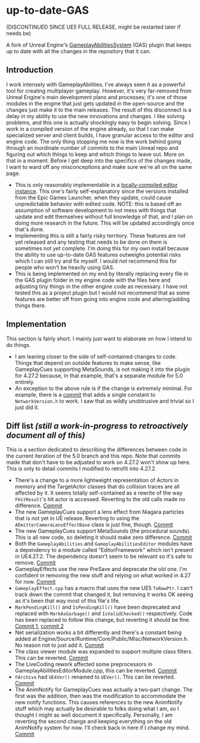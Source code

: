 # up-to-date-GAS

(DISCONTINUED SINCE UE5 FULL RELEASE, might be restarted later if needs be)

A fork of Unreal Engine's [GameplayAbilitiesSystem](https://docs.unrealengine.com/4.27/en-US/InteractiveExperiences/GameplayAbilitySystem/) (GAS) plugin that keeps up to date with all the changes in the repository that it can.

## Introduction
I work intensely with GameplayAbilities. I've always seen it as a powerful tool for creating multiplayer gameplay. However, it's very far-removed from Unreal Engine's main development plans and processes; it's one of those modules in the engine that just gets updated in the open-source and the changes just make it to the main releases. The result of this disconnect is a delay in my ability to use the new innovations and changes.
I like solving problems, and this one is actually shockingly easy to begin solving. Since I work in a compiled version of the engine already, so that I can make specialized server and client builds, I have granular access to the editor and engine code. The only thing stopping me now is the work behind going through an inordinate number of commits to the main Unreal repo and figuring out which things to keep and which things to leave out. More on that in a moment.
Before I get deep into the specifics of the changes made, I want to ward off any misconceptions and make sure we're all on the same page.
* This is only reasonably implementable in a [locally-compiled editor instance](https://docs.unrealengine.com/4.27/en-US/ProductionPipelines/DevelopmentSetup/BuildingUnrealEngine/). This one's fairly self-explanatory since the versions installed from the Epic Games Launcher, when they update, could cause unpredictable behavior with edited code. NOTE: this is based off an assumption of software development to not mess with things that update and edit themselves without full knowledge of that, and I plan on doing more research in the future. This will be updated accordingly once that's done.
* Implementing this is still a fairly risky territory. These features are not yet released and any testing that needs to be done on them is sometimes not yet complete. I'm doing this for my own install because the ability to use up-to-date GAS features outweighs potential risks which I can still try and fix myself. I would *not* recommend this for people who won't be heavily using GAS.
* This is being implemented on my end by literally replacing every file in the GAS plugin folder in my engine code with the files here and adjusting tiny things in the other engine code as necessary. I have not tested this as a project plugin but I would not recommend that as some features are better off from going into engine code and altering/adding things there.

## Implementation
This section is fairly short. I mainly just want to elaborate on how I intend to do things.
* I am leaning closer to the side of self-contained changes to code. Things that depend on outside features to make sense, like GameplayCues supporting MetaSounds, is not making it into the plugin for 4.27.2 because, in that example, that's a separate module for 5.0 entirely. 
* An exception to the above rule is if the change is extremely minimal. For example, there is a [commit](https://github.com/EpicGames/UnrealEngine/commit/e24e5d7ae418dc80b97495f7fb157f043025dadf) that adds a single constant to `NetworkVersion.h` to work. I saw that as wildly unobtrusive and trivial so I just did it.

## Diff list *(still a work-in-progress to retroactively document all of this)*
This is a section dedicated to describing the differences between code in the current iteration of the 5.0 branch and this repo. Note that commits made that don't have to be adjusted to work on 4.27.2 won't show up here. This is only to detail commits I modified to retrofit into 4.27.2.
* There's a change to a more lightweight representation of Actors in memory and the TargetActor classes that do collision traces are all affected by it. It seems totally self-contained as a rewrite of the way `FHitResult`'s hit actor is accessed. Reverting to the old calls made no difference. [Commit](https://github.com/EpicGames/UnrealEngine/commit/eb2edb9b69ffcc8e83d54018fd0f271c4dce6c68)
* The new GameplayCues support a lens effect from Niagara particles that is not yet in UE release. Reverting to using the `AEmitterCameraLensEffectBase` class is just fine, though. [Commit](https://github.com/EpicGames/UnrealEngine/commit/bb38d4afa77c5bf23947dc6a247ac9b4bafe7609)
* The new GameplayCues support MetaSounds (the procedural sounds). This is all new code, so deleting it should make zero difference. [Commit](https://github.com/EpicGames/UnrealEngine/commit/bf19dcdaee0bd35d4dcd212dd19f35608d1a0d19)
* Both the `GameplayAbilities` and `GameplayAbilitiesEditor` modules have a dependency to a module called "EditorFramework" which isn't present in UE4.27.2. The dependency doesn't seem to be relevant so it's safe to remove. [Commit](https://github.com/EpicGames/UnrealEngine/commit/48113fc77eeb98f282f175d01ff2338f56f169ef)
* GameplayEffects use the new PreSave and deprecate the old one. I'm confident in removing the new stuff and relying on what worked in 4.27 for now. [Commit](https://github.com/EpicGames/UnrealEngine/commit/fd97028c280c33056f0925655fc6b2bbede408eb)
* `GameplayEffect.cpp` has a macro that uses the new UE5 `ToRawPtr`. I can't track down the commit that changed it, but removing it works OK seeing as it's been that way most of this file's life.
* `MarkPendingKill()` and `IsPendingKill()` have been deprecated and replaced with `MarkAsGarbage()` and `IsValidChecked()` respectively. Code has been replaced to follow this change, but reverting it should be fine. [Commit 1](https://github.com/EpicGames/UnrealEngine/commit/d6feb51b95193ffd0db963f3b14e5e2c75417c9e), [commit 2](https://github.com/EpicGames/UnrealEngine/commit/a8f27e9fa87dbf01a754cc2090e5e5e8bb846593)
* Net serialization works a bit differently and there's a constant being added at Engine/Source/Runtime/Core/Public/Misc/NetworkVersion.h. No reason not to just add it. [Commit](https://github.com/EpicGames/UnrealEngine/commit/e24e5d7ae418dc80b97495f7fb157f043025dadf)
* The class viewer module was expanded to support multiple class filters. This can be reverted. [Commit](https://github.com/EpicGames/UnrealEngine/commit/696bd28875f0f2b3ff14db01bb25b0589524559b)
* The LiveCoding rework affected some preprocessors in GameplayAbilitiesEditorModule.cpp, this can be reverted. [Commit](https://github.com/EpicGames/UnrealEngine/commit/a2237e050de4abad4b06219ede2d866ccb81ebb7)
* `FArchive` had `UE4Ver()` renamed to `UEVer()`. This can be reverted. [Commit](https://github.com/EpicGames/UnrealEngine/commit/bd6185935009aef14af992dd414ad79b3a0e1cc3)
* The AnimNotify for GameplayCues was actually a two-part change. The first was the addition, then was the modification to accommodate the new notify functions. This causes references to the new AnimNotify stuff which may actually be desirable to folks doing what I am, so I thought I might as well document it specifically. Personally, I am reverting the second change and keeping everything on the old AnimNotify system for now. I'll check back in here if I change my mind. [Commit](https://github.com/EpicGames/UnrealEngine/commit/f4c11a45c947a052869d4f2fbc5ae51f79cf17b9)
